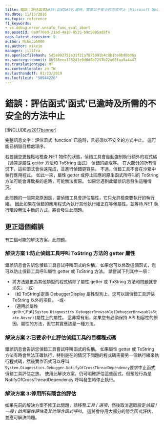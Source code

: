 ```yaml
---
title: 錯誤：評估函式&#39;函式&#39;逾時，需要以不安全的方式中止 |Microsoft Docs
ms.date: 11/15/2016
ms.topic: reference
f1_keywords:
- vs.debug.error.unsafe_func_eval_abort
ms.assetid: 0a9f70ed-21ad-4a10-8535-b9c5885ad8f4
caps.latest.revision: 9
author: MikeJo5000
ms.author: mikejo
manager: jillfra
ms.openlocfilehash: 5d5a992751e31f21a7875091b4c8b1be9bd0bd0a
ms.sourcegitcommit: 8b538eea125241e9d6d8b7297b72a66faa9a4a47
ms.translationtype: MT
ms.contentlocale: zh-TW
ms.lasthandoff: 01/23/2019
ms.locfileid: "58944226"
---
```

# <a name="error-evaluating-the-function-39function39-timed-out-and-needed-to-be-aborted-in-an-unsafe-way"></a>錯誤：評估函式&#39;函式&#39;已逾時及所需的不安全的方法中止
[!INCLUDE[vs2017banner](../includes/vs2017banner.md)]

完整訊息文字：評估函式 'function' 已逾時，且必須以不安全的方式中止。 這可能已損毀目標處理序。 

若要讓您更輕鬆地檢查.NET 物件的狀態，偵錯工具會自動強制執行額外的程式碼 （通常是屬性 getter 方法和 ToString 函式） 偵錯的處理序。 在大部分的所有情況下，這些函式會快速完成，並進行偵錯更容易。 不過，偵錯工具不會在沙箱中執行應用程式。 如此一來，屬性 getter 或停止回應的原生函式所呼叫的 ToString 方法可能會導致長的逾時，可能無法復原。 如果您遇到此錯誤訊息發生這種情況。
 
此問題的一個常見原因是，當偵錯工具會評估屬性，它只允許檢查要執行的執行緒。 因此如果在偵錯的應用程式內執行其他執行緒正在等候屬性，並等待.NET 執行階段無法中斷的方式，將會發生此問題。
 
## <a name="to-correct-this-error"></a>更正這個錯誤
 
有三個可能的解決方案，此問題。
 
### <a name="solution-1-prevent-the-debugger-from-calling-the-getter-property-or-tostring-method"></a>解決方案 1:防止偵錯工具呼叫 ToString 方法的 getter 屬性
 
錯誤訊息會告訴您偵錯工具嘗試呼叫函式的名稱。 如果您可以修改這個函式，您可以防止偵錯工具呼叫屬性 getter 或 ToString 方法。 請嘗試下列其中一項：
 
* 將方法變更為其他類型的程式碼除了屬性 getter 或 ToString 方法和問題就會消失。
    -或-
* （如 ToString)定義 DebuggerDisplay 屬性型別上，您可以讓偵錯工具評估 ToString 以外的項目。
    -或-
* （適用於屬性 getter)Put`[System.Diagnostics.DebuggerBrowsable(DebuggerBrowsableState.Never)]`屬性上的屬性。 這非常有用，如果您有必須保持 API 相容性的原因，屬性的方法，但它其實應該是一種方法。
 
### <a name="solution-2-have-the-target-code-ask-the-debugger-to-abort-the-evaluation"></a>解決方案 2:已要求中止評估偵錯工具的目標程式碼
 
錯誤訊息會告訴您偵錯工具嘗試呼叫函式的名稱。 如果屬性 getter 或 ToString 方法有時會無法正確執行，特別是在的情況下問題的程式碼需要另一個執行緒來執行程式碼，然後實作函式可以呼叫`System.Diagnostics.Debugger.NotifyOfCrossThreadDependency`要求中止函式偵錯工具評估之旅。 使用此解決方案，仍可明確評估這些函式，但預設行為是 NotifyOfCrossThreadDependency 呼叫發生時停止執行。
 
### <a name="solution-3-disable-all-implicit-evaluation"></a>解決方案 3:停用所有隱含的評估
 
如果先前的解決方案不修正此問題，請移至*工具* / *選項*，然後取消選取設定*偵錯* /  *一般* / *啟用屬性評估及其他隱含函式呼叫*。 這將會停用大部分的隱含函式評估，並應可解決問題。
